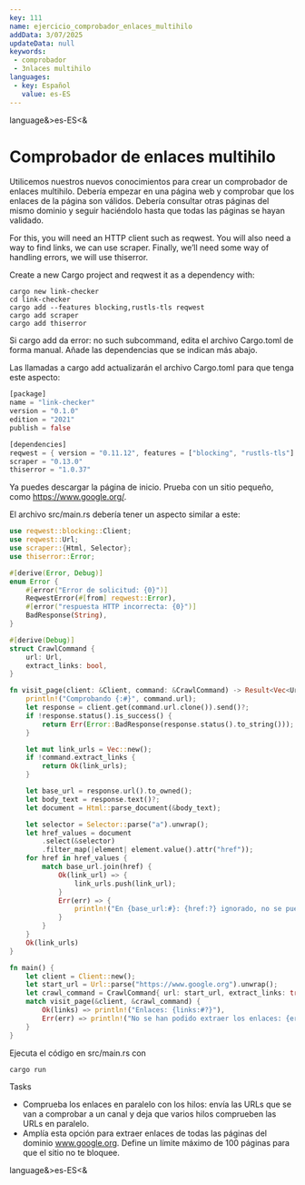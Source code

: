 ```yaml
---
key: 111
name: ejercicio_comprobador_enlaces_multihilo
addData: 3/07/2025
updateData: null
keywords: 
 - comprobador
 - 3nlaces multihilo
languages:
 - key: Español
   value: es-ES
---
```

language&>es-ES<&
# Comprobador de enlaces multihilo
Utilicemos nuestros nuevos conocimientos para crear un comprobador de enlaces multihilo. Debería empezar en una página web y comprobar que los enlaces de la página son válidos. Debería consultar otras páginas del mismo dominio y seguir haciéndolo hasta que todas las páginas se hayan validado.

For this, you will need an HTTP client such as reqwest. You will also need a way to find links, we can use scraper. Finally, we’ll need some way of handling errors, we will use thiserror.

Create a new Cargo project and reqwest it as a dependency with:

```bssh
cargo new link-checker
cd link-checker
cargo add --features blocking,rustls-tls reqwest
cargo add scraper
cargo add thiserror
```

Si cargo add da error: no such subcommand, edita el archivo Cargo.toml de forma manual. Añade las dependencias que se indican más abajo.

Las llamadas a cargo add actualizarán el archivo Cargo.toml para que tenga este aspecto:

```rust
[package]
name = "link-checker"
version = "0.1.0"
edition = "2021"
publish = false

[dependencies]
reqwest = { version = "0.11.12", features = ["blocking", "rustls-tls"] }
scraper = "0.13.0"
thiserror = "1.0.37"
```

Ya puedes descargar la página de inicio. Prueba con un sitio pequeño, como https://www.google.org/.

El archivo src/main.rs debería tener un aspecto similar a este:

```rust
use reqwest::blocking::Client;
use reqwest::Url;
use scraper::{Html, Selector};
use thiserror::Error;

#[derive(Error, Debug)]
enum Error {
    #[error("Error de solicitud: {0}")]
    ReqwestError(#[from] reqwest::Error),
    #[error("respuesta HTTP incorrecta: {0}")]
    BadResponse(String),
}

#[derive(Debug)]
struct CrawlCommand {
    url: Url,
    extract_links: bool,
}

fn visit_page(client: &Client, command: &CrawlCommand) -> Result<Vec<Url>, Error> {
    println!("Comprobando {:#}", command.url);
    let response = client.get(command.url.clone()).send()?;
    if !response.status().is_success() {
        return Err(Error::BadResponse(response.status().to_string()));
    }

    let mut link_urls = Vec::new();
    if !command.extract_links {
        return Ok(link_urls);
    }

    let base_url = response.url().to_owned();
    let body_text = response.text()?;
    let document = Html::parse_document(&body_text);

    let selector = Selector::parse("a").unwrap();
    let href_values = document
        .select(&selector)
        .filter_map(|element| element.value().attr("href"));
    for href in href_values {
        match base_url.join(href) {
            Ok(link_url) => {
                link_urls.push(link_url);
            }
            Err(err) => {
                println!("En {base_url:#}: {href:?} ignorado, no se puede analizar: {err}");
            }
        }
    }
    Ok(link_urls)
}

fn main() {
    let client = Client::new();
    let start_url = Url::parse("https://www.google.org").unwrap();
    let crawl_command = CrawlCommand{ url: start_url, extract_links: true };
    match visit_page(&client, &crawl_command) {
        Ok(links) => println!("Enlaces: {links:#?}"),
        Err(err) => println!("No se han podido extraer los enlaces: {err:#}"),
    }
}
```

Ejecuta el código en src/main.rs con

```bash
cargo run
```

Tasks
 - Comprueba los enlaces en paralelo con los hilos: envía las URLs que se van a comprobar a un canal y deja que varios hilos comprueben las URLs en paralelo.
 - Amplía esta opción para extraer enlaces de todas las páginas del dominio www.google.org. Define un límite máximo de 100 páginas para que el sitio no te bloquee.

language&>es-ES<&